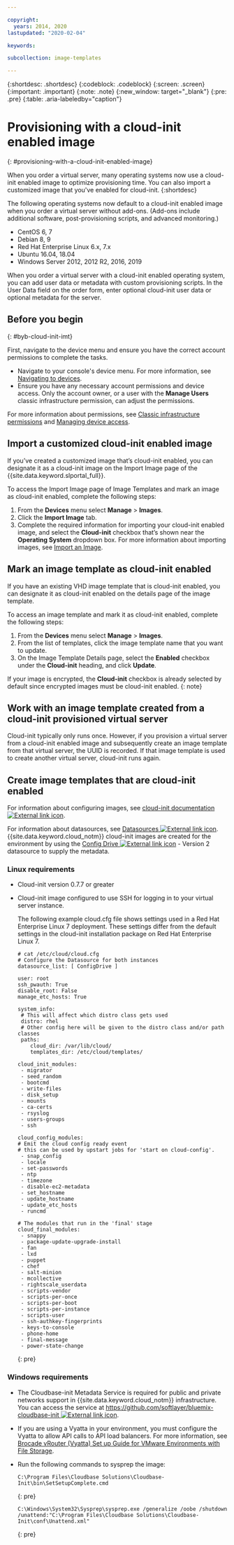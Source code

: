 ```yaml
---

copyright:
  years: 2014, 2020
lastupdated: "2020-02-04"

keywords:

subcollection: image-templates

---
```


{:shortdesc: .shortdesc}
{:codeblock: .codeblock}
{:screen: .screen}
{:important: .important}
{:note: .note}
{:new_window: target="_blank"}
{:pre: .pre}
{:table: .aria-labeledby="caption"}


# Provisioning with a cloud-init enabled image
{: #provisioning-with-a-cloud-init-enabled-image}

When you order a virtual server, many operating systems now use a cloud-init enabled image to optimize provisioning time. You can also import
a customized image that you've enabled for cloud-init.
{:shortdesc}

The following operating systems now default to a cloud-init enabled image when you order a virtual server without add-ons. (Add-ons include additional software, post-provisioning scripts, and advanced monitoring.)
* CentOS 6, 7
* Debian 8, 9
* Red Hat Enterprise Linux 6.x, 7.x
* Ubuntu 16.04, 18.04
* Windows Server 2012, 2012 R2, 2016, 2019

When you order a virtual server with a cloud-init enabled operating system, you can add user data or metadata with custom provisioning scripts. In the User Data field on the order form, enter optional cloud-init user data or optional metadata for the server.

## Before you begin
{: #byb-cloud-init-imt}

First, navigate to the device menu and ensure you have the correct account permissions to complete the tasks.

* Navigate to your console's device menu. For more information, see [Navigating to devices](/docs/image-templates?topic=virtual-servers-navigating-devices).
* Ensure you have any necessary account permissions and device access. Only the account owner, or a user with the **Manage Users** classic infrastructure permission, can adjust the permissions.

For more information about permissions, see [Classic infrastructure permissions](/docs/iam?topic=iam-infrapermission#infrapermission) and [Managing device access](/docs/vsi?topic=virtual-servers-managing-device-access).

## Import a customized cloud-init enabled image

If you’ve created a customized image that’s cloud-init enabled, you can designate it as a cloud-init image on the Import Image page of
the {{site.data.keyword.slportal_full}}.

To access the Import Image page of Image Templates and mark an image as cloud-init enabled, complete the following steps:
1. From the **Devices** menu select **Manage** > **Images**.
2. Click the **Import Image** tab.
3. Complete the required information for importing your cloud-init enabled image, and select the **Cloud-init** checkbox that’s shown near the **Operating System** dropdown box. For more information about importing images, see [Import an Image](/docs/image-templates?topic=image-templates-preparing-and-importing-images#import-icos).

## Mark an image template as cloud-init enabled

If you have an existing VHD image template that is cloud-init enabled, you can designate it as cloud-init enabled on the details page of
the image template.

To access an image template and mark it as cloud-init enabled, complete the following steps:
1. From the **Devices** menu select **Manage** > **Images**.
2. From the list of templates, click the image template name that you want to update.
3. On the Image Template Details page, select the **Enabled** checkbox under the **Cloud-init** heading, and click **Update**.


If your image is encrypted, the **Cloud-init** checkbox is already selected by default since encrypted images must be cloud-init enabled.
{: note}

## Work with an image template created from a cloud-init provisioned virtual server

Cloud-init typically only runs once. However, if you provision a virtual server from a cloud-init enabled image and subsequently create
an image template from that virtual server, the UUID is recorded. If that image template is used to create another
virtual server, cloud-init runs again.

## Create image templates that are cloud-init enabled

For information about configuring images, see
[cloud-init documentation ![External link icon](../../icons/launch-glyph.svg "External link icon")](https://cloudinit.readthedocs.io/en/latest/).

For information about datasources, see [Datasources ![External link icon](../../icons/launch-glyph.svg "External link icon")](http://cloudinit.readthedocs.io/en/latest/topics/datasources.html). {{site.data.keyword.cloud_notm}} cloud-init images are created for the
environment by using the [Config Drive ![External link icon](../../icons/launch-glyph.svg "External link icon")](http://cloudinit.readthedocs.io/en/latest/topics/datasources/configdrive.html) - Version 2 datasource to supply the metadata.

### Linux requirements

* Cloud-init version 0.7.7 or greater
* Cloud-init image configured to use SSH for logging in to your virtual server instance.

  The following example cloud.cfg file shows settings used in a Red Hat Enterprise Linux 7 deployment. These settings differ from the     default settings in the cloud-init installation package on Red Hat Enterprise Linux 7.

  ```
  # cat /etc/cloud/cloud.cfg
  # Configure the Datasource for both instances
  datasource_list: [ ConfigDrive ]
 
  user: root
  ssh_pwauth: True
  disable_root: False
  manage_etc_hosts: True
 
  system_info:
   # This will affect which distro class gets used
   distro: rhel
   # Other config here will be given to the distro class and/or path classes
   paths:
      cloud_dir: /var/lib/cloud/
      templates_dir: /etc/cloud/templates/

  cloud_init_modules:
   - migrator
   - seed_random
   - bootcmd
   - write-files
   - disk_setup
   - mounts
   - ca-certs
   - rsyslog
   - users-groups
   - ssh

  cloud_config_modules:
  # Emit the cloud config ready event
  # this can be used by upstart jobs for 'start on cloud-config'.
   - snap_config
   - locale
   - set-passwords
   - ntp
   - timezone
   - disable-ec2-metadata
   - set_hostname
   - update_hostname
   - update_etc_hosts
   - runcmd

  # The modules that run in the 'final' stage
  cloud_final_modules:
   - snappy
   - package-update-upgrade-install
   - fan
   - lxd
   - puppet
   - chef
   - salt-minion
   - mcollective
   - rightscale_userdata
   - scripts-vendor
   - scripts-per-once
   - scripts-per-boot
   - scripts-per-instance
   - scripts-user
   - ssh-authkey-fingerprints
   - keys-to-console
   - phone-home
   - final-message
   - power-state-change
  ``` 
  {: pre}

### Windows requirements

* The Cloudbase-init Metadata Service is required for public and private networks support in {{site.data.keyword.cloud_notm}} infrastructure. You can access the service at
[https://github.com/softlayer/bluemix-cloudbase-init ![External link icon](../../icons/launch-glyph.svg "External link icon")](https://github.com/softlayer/bluemix-cloudbase-init).
* If you are using a Vyatta in your environment, you must configure the Vyatta to allow API calls to API load balancers. For more information, see [Brocade vRouter (Vyatta) Set up Guide for VMware Environments with File Storage](/docs/virtual-router-appliance?topic=hardware-firewall-dedicated-ibm-cloud-ip-ranges#load-balancer-ips).
* Run the following commands to sysprep the image:
  
  ```
  C:\Program Files\Cloudbase Solutions\Cloudbase-Init\bin\SetSetupComplete.cmd
  ```
  {: pre}
  
  ```
  C:\Windows\System32\Sysprep\sysprep.exe /generalize /oobe /shutdown /unattend:"C:\Program Files\Cloudbase Solutions\Cloudbase-Init\conf\Unattend.xml"
  ```
  {: pre}
